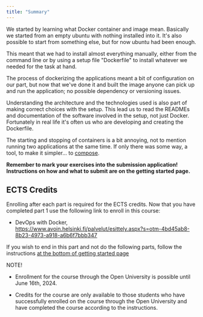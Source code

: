 ```yaml
---
title: "Summary"
---
```


We started by learning what Docker container and image mean. Basically we started from an empty ubuntu with nothing installed into it. It's also possible to start from something else, but for now ubuntu had been enough.

This meant that we had to install almost everything manually, either from the command line or by using a setup file "Dockerfile" to install whatever we needed for the task at hand.

The process of dockerizing the applications meant a bit of configuration on our part, but now that we've done it and built the image anyone can pick up and run the application; no possible dependency or versioning issues.

Understanding the architecture and the technologies used is also part of making correct choices with the setup. This lead us to read the READMEs and documentation of the software involved in the setup, not just Docker. Fortunately in real life it's often us who are developing and creating the Dockerfile.

The starting and stopping of containers is a bit annoying, not to mention running two applications at the same time. If only there was some way, a tool, to make it simpler... to [compose](/part-2).

**Remember to mark your exercises into the submission application! Instructions on how and what to submit are on the getting started page.**

## ECTS Credits

Enrolling after each part is required for the ECTS credits. Now that you have completed part 1 use the following link to enroll in this course:

- DevOps with Docker, https://www.avoin.helsinki.fi/palvelut/esittely.aspx?s=otm-4bd45ab8-8b23-4973-a918-a6b6f7bbb347

If you wish to end in this part and not do the following parts, follow the instructions [at the bottom of getting started page](/getting-started)

NOTE!

- Enrollment for the course through the Open University is possible until June 16th, 2024.

- Credits for the course are only available to those students who have successfully enrolled on the course through the Open University and have completed the course according to the instructions.

